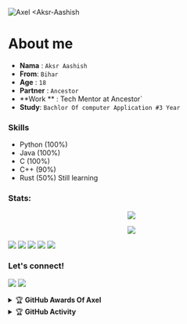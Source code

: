 ![Axel <Aksr-Aashish](https://telegra.ph/file/6f852c1f9d74abde013cb.jpg)


# About me
- **Nama**  : `Aksr Aashish`
- **From**: `Bihar`
- **Age**  : `18`
- **Partner**   : `Ancestor`
- **Work **  : Tech Mentor at Ancestor`
- **Study**: `Bachlor Of computer Application #3 Year`


### Skills
- Python (100%)
- Java (100%)
- C (100%)
- C++ (90%)
- Rust (50%) Still learning


### Stats:
<p align="center"><a href="https://github.com/aksr-aashish"><img src="https://github-readme-stats.vercel.app/api?username=aksr-aashish&show_icons=true&theme=radical"></a></p>
<p align="center"><a href="https://github.com/aksr-aashish"><img src="https://github-readme-stats.vercel.app/api/top-langs/?username=aksr-aashish&theme=radical&layout=compact"></a></p> 


<p>
    <img src="https://img.shields.io/badge/OS-Linux-blue?&logo=Linux" />
    <img src="https://img.shields.io/badge/OS-Windows-blue?&logo=Windows" />
    <img src="https://img.shields.io/badge/IDE-intellij IDEA-blue?&logo=intellij IDEA" />
    <img src="https://img.shields.io/badge/Text%20Editor-Visual%20Studio%20Code-blue?&logo=visual%20studio%20code&logoColor=blue" />
    <img src="https://img.shields.io/badge/Sublime%20Text-gray?&logo=Sublime-Text" />
</p>

### Let's connect!
<p>
    <a href="https://t.me/itzz_axel" target="blank"><img src="https://img.shields.io/badge/@itzz_axel-30302f?style=flat&logo=telegram" /></a>
    <a href="https://instagram.com/aksr_aashish___" target="blank"><img src="https://img.shields.io/badge/@aksr_aashish___-30302f?style=flat&logo=instagram" /></a>
</p>
<details>
    <summary>&#127942 <b>GitHub Awards Of Axel</b></summary><br/>

![Github Trophy](https://github-profile-trophy.vercel.app/?username=aksr-aashish)

</details>

<details>
    <summary>&#127942 <b>GitHub Activity</b></summary><br/>

![Metrics](https://metrics.lecoq.io/aksr-aashish?template=classic&repositories.forks=true&languages=1&languages.colors=github&languages.threshold=0%25&config.timezone=Asia%2FJakarta)


</details>
